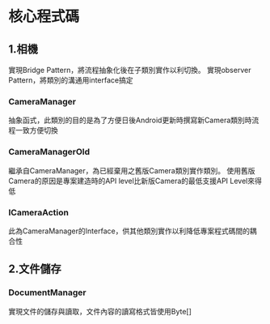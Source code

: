 # 核心程式碼

## 1.相機

實現Bridge Pattern，將流程抽象化後在子類別實作以利切換。
實現observer Pattern，將類別的溝通用interface搞定

### CameraManager
抽象函式，此類別的目的是為了方便日後Android更新時撰寫新Camera類別時流程一致方便切換

### CameraManagerOld
繼承自CameraManager，為已經棄用之舊版Camera類別實作類別。
使用舊版Camera的原因是專案建造時的API level比新版Camera的最低支援API Level來得低

### ICameraAction
此為CameraManager的Interface，供其他類別實作以利降低專案程式碼間的耦合性

## 2.文件儲存

### DocumentManager 
實現文件的儲存與讀取，文件內容的讀寫格式皆使用Byte[]

